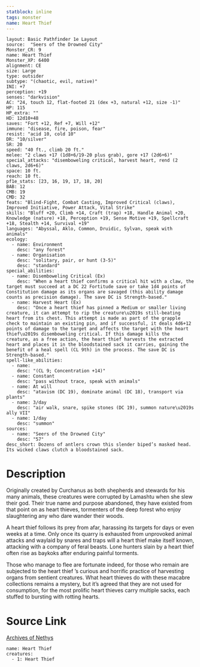 ```yaml
---
statblock: inline
tags: monster
name: Heart Thief
---
```

```statblock
layout: Basic Pathfinder 1e Layout
source:  "Seers of the Drowned City"
Monster_CR: 9
name: Heart Thief
Monster_XP: 6400
alignment: CE
size: Large
type: outsider
subtype: "(chaotic, evil, native)"
INI: +7
perception: +19
senses: "darkvision"
AC: "24, touch 12, flat-footed 21 (dex +3, natural +12, size -1)"
HP: 115
HP_extra: ""
HD: 12d10+48
saves: "Fort +12, Ref +7, Will +12"
immune: "disease, fire, poison, fear"
resist: "acid 10, cold 10"
DR: "10/silver"
SR: 20
speed: "40 ft., climb 20 ft."
melee: "2 claws +17 (1d8+6/19-20 plus grab), gore +17 (2d6+6)"
special_attacks: "disemboweling critical, harvest heart, rend (2 claws, 2d6+6)"
space: 10 ft.
reach: 10 ft.
pf1e_stats: [23, 16, 19, 17, 18, 20]
BAB: 12
CMB: 19
CMD: 32
feats: "Blind-Fight, Combat Casting, Improved Critical (claws), Improved Initiative, Power Attack, Vital Strike"
skills: "Bluff +20, Climb +14, Craft (trap) +18, Handle Animal +20, Knowledge (nature) +18, Perception +19, Sense Motive +19, Spellcraft +18, Stealth +14, Survival +19"
languages: "Abyssal, Aklo, Common, Druidic, Sylvan, speak with animals"
ecology:
  - name: Environment
    desc: "any forest"
  - name: Organisation
    desc: "solitary, pair, or hunt (3-5)"
    desc: "standard"
special_abilities:
  - name: Disemboweling Critical (Ex)
    desc: "When a heart thief confirms a critical hit with a claw, the target must succeed at a DC 22 Fortitude save or take 1d4 points of Constitution damage as its organs are savaged (this ability damage counts as precision damage). The save DC is Strength-based."
  - name: Harvest Heart (Ex)
    desc: "Once a heart thief has pinned a Medium or smaller living creature, it can attempt to rip the creature\u2019s still-beating heart from its chest. This attempt is made as part of the grapple check to maintain an existing pin, and if successful, it deals 4d6+12 points of damage to the target and affects the target with the heart thief\u2019s disemboweling critical. If this damage kills the creature, as a free action, the heart thief harvests the extracted heart and places it in the bloodstained sack it carries, gaining the benefit of a heal spell (CL 9th) in the process. The save DC is Strength-based."
spell-like_abilities:
  - name:
    desc: "(CL 9; Concentration +14)"
  - name: Constant
    desc: "pass without trace, speak with animals"
  - name: At will
    desc: "atavism (DC 19), dominate animal (DC 18), transport via plants"
  - name: 3/day
    desc: "air walk, snare, spike stones (DC 19), summon nature\u2019s ally VII"
  - name: 1/day
    desc: "summon"
sources:
  - name: "Seers of the Drowned City"
    desc: "57"
desc_short: Dozens of antlers crown this slender biped’s masked head. Its wicked claws clutch a bloodstained sack.
```
# Description
Originally created by Curchanus as both shepherds and stewards for his many animals, these creatures were corrupted by Lamashtu when she slew their god. Their true name and purpose abandoned, they have existed from that point on as heart thieves, tormenters of the deep forest who enjoy slaughtering any who dare wander their woods.

 A heart thief follows its prey from afar, harassing its targets for days or even weeks at a time. Only once its quarry is exhausted from unprovoked animal attacks and waylaid by snares and traps will a heart thief make itself known, attacking with a company of feral beasts. Lone hunters slain by a heart thief often rise as baykoks after enduring painful torments.

 Those who manage to flee are fortunate indeed, for those who remain are subjected to the heart thief ’s curious and horrific practice of harvesting organs from sentient creatures. What heart thieves do with these macabre collections remains a mystery, but it’s agreed that they are not used for consumption, for the most prolific heart thieves carry multiple sacks, each stuffed to bursting with rotting hearts.
# Source Link
[Archives of Nethys](https://aonprd.com/MonsterDisplay.aspx?ItemName=Heart%20Thief)
```encounter-table
name: Heart Thief
creatures:
  - 1: Heart Thief
```

